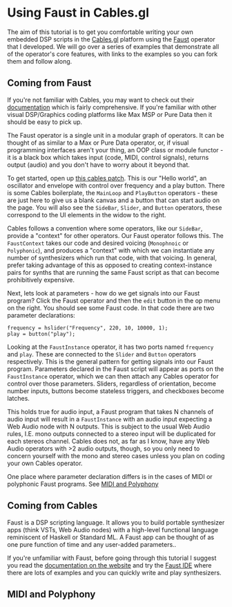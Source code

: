 # Using Faust in Cables.gl

The aim of this tutorial is to get you comfortable writing your own embedded DSP scripts in the [Cables.gl](https://www.cables.gl) platform using the [Faust](https://www.grame.fr) operator that I developed. We will go over a series of examples that demonstrate all of the operator's core features, with links to the examples so you can fork them and follow along.

## Coming from Faust
If you're not familiar with Cables, you may want to check out their [documentation](https://www.cables.gl/docs/docs) which is fairly comprehensive.
If you're familiar with other visual DSP/Graphics coding platforms like Max MSP or Pure Data then it should be easy to pick up.

The Faust operator is a single unit in a modular graph of operators. It can be thought of as similar to a Max or Pure Data operator, or, if visual programming interfaces aren't your thing, an OOP class or module functor - it is a black box which takes input (code, MIDI, control signals), returns output (audio) and you don't have to worry about it beyond that.

To get started, open up [this cables patch](https://cables.gl/edit/KB1y0m). This is our "Hello world", an oscillator and envelope with control over frequency and a play button. There is some Cables boilerplate, the `MainLoop` and `PlayButton` operators - these are just here to give us a blank canvas and a button that can start audio on the page. You will also see the `SideBar`, `Slider`, and `Button` operators, these correspond to the UI elements in the widow to the right. 

Cables follows a convention where some operators, like our `SideBar`, provide a "context" for other operators. Our Faust operator follows this. The `FaustContext` takes our code and desired voicing (`Monophnoic` or `Polyphonic`), and produces a "context" with which we can instantiate any number of synthesizers which run that code, with that voicing. In general, prefer taking advantage of this as opposed to creating context-instance pairs for synths that are running the same Faust script as that can become prohibitively expensive.

Next, lets look at parameters - how do we get signals into our Faust program? Click the Faust operator and then the `edit` button in the op menu on the right. You should see some Faust code. In that code there are two parameter declarations: 

```dsp
frequency = hslider("Frequency", 220, 10, 10000, 1);
play = button("play");
```
Looking at the `FaustInstance` operator, it has two ports named `frequency` and `play`. These are connected to the `Slider` and `Button` operators respectively. This is the general pattern for getting signals into our Faust program. Parameters declared in the Faust script will appear as ports on the `FaustInstance` operator, which we can then attach any Cables operator for control over those parameters. Sliders, regardless of orientation, become number inputs, buttons become stateless triggers, and checkboxes become latches.

This holds true for audio input, a Faust program that takes N channels of audio input will result in a `FaustInstance` with an audio input expecting a Web Audio node with N outputs. This is subject to the usual Web Audio rules, I.E. mono outputs connected to a stereo input will be duplicated for each stereos channel. Cables does not, as far as I know, have any Web Audio operators with >2 audio outputs, though, so you only need to concern yourself with the mono and stereo cases unless you plan on coding your own Cables operator.

One place where parameter declaration differs is in the cases of MIDI or polyphonic Faust programs. See [MIDI and Polyphony](##midi-and-polyphony)

## Coming from Cables 
Faust is a DSP scripting language. It allows you to build portable synthesizer apps (think VSTs, Web Audio nodes) with a high-level functional language reminiscent of Haskell or Standard ML. A Faust app can be thought of as one pure function of time and any user-added parameters..

If you're unfamiliar with Faust, before going through this tutorial I suggest you read the [documentation on the website](https://faust.grame.fr/) and try the [Faust IDE](https://faustide.grame.fr/) where there are lots of examples and you can quickly write and play synthesizers.

## MIDI and Polyphony
